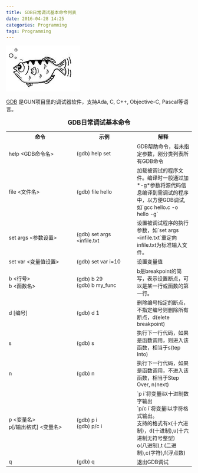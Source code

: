 ```yaml
---
title: GDB日常调试基本命令列表
date: 2016-04-28 14:25
categories: Programming
tags: Programming
---
```


![GDB小鱼](/assets/images/GDB-archer.jpg)

[GDB](https://sourceware.org/gdb/) 是GUN项目里的调试器软件，支持Ada, C, C++, Objective-C, Pascal等语言。

<table style="table-layout:fixed;">
<caption style=" font-weight: bold; font-size: 120%; ">GDB日常调试基本命令</caption>
<tr>
    <th style="width:170px;">命令</th><th style="width:150px;">示例</th><th>解释</th>
</tr>
<tr>
    <td>help &lt;GDB命令名&gt;</td>
    <td>(gdb) help set</td>
    <td>GDB帮助命令，若未指定参数，刚分类列表所有GDB命令</td>
</tr>
<tr>
    <td>file &lt;文件名&gt;</td>
    <td>(gdb) file hello</td>
    <td>加载被调试的程序文件。编译时一般通过加*-g*参数将源代码信息编译到需调试的程序中，以方便GDB调试, 如`gcc hello.c -o hello -g`</td>
</tr>
<tr>
    <td>set args &lt;参数设置&gt;</td>
    <td>(gdb) set args &lt;infile.txt</td>
    <td>设置被调试程序的执行参数，如`set args &lt;infile.txt`重定向infile.txt为标准输入文件。</td>
</tr>
<tr>
    <td>set var &lt;变量值设置&gt;</td>
    <td>(gdb) set var i=10</td>
    <td>设置变量值</td>
</tr>
<tr>
    <td>b &lt;行号&gt;<br/>b &lt;函数名&gt;</td>
    <td>(gdb) b 29 <br/>(gdb) b my_func </td>
    <td>b是breakpoint的简写，表示设置断点，可以是某一行或函数的第一行。</td>
</tr>
<tr>
    <td>d [编号]</td>
    <td>(gdb) d 1</td>
    <td>删除编号指定的断点，不指定编号则删除所有断点，d(elete breakpoint)</td>
</tr>
<tr>
    <td>s</td>
    <td>(gdb) s</td>
    <td>执行下一行代码，如果是函数调用，则进入该函数，相当于s(tep Into)</td>
</tr>
<tr>
    <td>n</td>
    <td>(gdb) n</td>
    <td>执行下一行代码，如果是函数调用，不进入该函数，相当于Step Over, n(next)</td>
</tr>
<tr>
    <td>p &lt;变量名&gt;<br/> p[/输出格式] &lt;变量名&gt;</td>
    <td>(gdb) p i<br/>(gdb) p/c i</td>
    <td>`p i`将变量i以十进制数字输出<br/>`p/c i`将变量i以字符格式输出。<br/>支持的格式有x(十六进制)，d(十进制),u(十六进制无符号整型)<br/>o(八进制),t (二进制),c(字符),f(浮点数)</td>
</tr>
<tr>
    <td>q</td>
    <td>(gdb) q</td>
    <td>退出GDB调试</td>
</tr>
</table>
